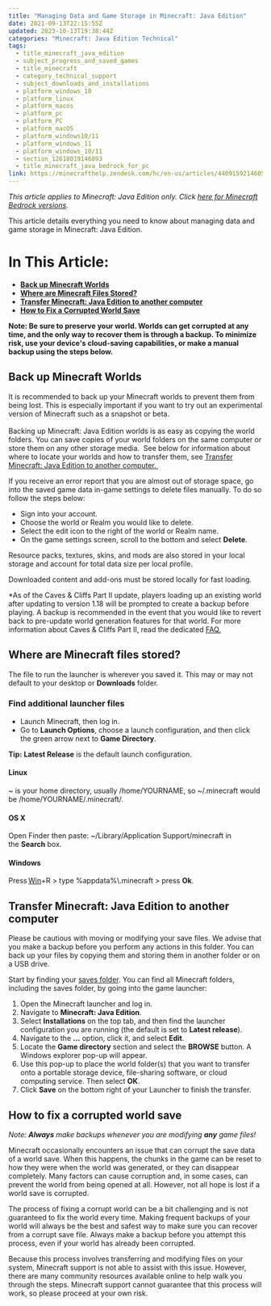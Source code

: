 ```yaml
---
title: "Managing Data and Game Storage in Minecraft: Java Edition"
date: 2021-09-13T22:15:55Z
updated: 2023-10-13T19:38:44Z
categories: "Minecraft: Java Edition Technical"
tags:
  - title_minecraft_java_edition
  - subject_progress_and_saved_games
  - title_minecraft
  - category_technical_support
  - subject_downloads_and_installations
  - platform_windows_10
  - platform_linux
  - platform_macos
  - platform_pc
  - platform_PC
  - platform_macOS
  - platform_windows10/11
  - platform_windows_11
  - platform_windows_10/11
  - section_12618019146893
  - title_minecraft_java_bedrock_for_pc
link: https://minecrafthelp.zendesk.com/hc/en-us/articles/4409159214605-Managing-Data-and-Game-Storage-in-Minecraft-Java-Edition
---
```


*This article applies to Minecraft: Java Edition only. Click [here for Minecraft Bedrock versions](https://help.minecraft.net/hc/en-us/articles/4409165790605).* 

This article details everything you need to know about managing data and game storage in Minecraft: Java Edition.

# In This Article:

-   [**Back up Minecraft Worlds**](https://minecrafthelp.zendesk.com/hc/en-us/articles/4409159214605-Managing-Data-and-Game-Storage-in-Minecraft-Java-Edition#h_01FGA90M9Z3A1CMGWJ2S6KANDY)
-   **[Where are Minecraft Files Stored?](https://minecrafthelp.zendesk.com/hc/en-us/articles/4409159214605-Managing-Data-and-Game-Storage-in-Minecraft-Java-Edition#h_01FGA90Z06DE00GT8E81SWX9SE)**
-   **[Transfer Minecraft: Java Edition to another computer](https://minecrafthelp.zendesk.com/hc/en-us/articles/4409159214605-Managing-Data-and-Game-Storage-in-Minecraft-Java-Edition#h_01FGA9289T0T4RD76MX90B81HZ)**
-   **[How to Fix a Corrupted World Save](https://minecrafthelp.zendesk.com/hc/en-us/articles/4409159214605-Managing-Data-and-Game-Storage-in-Minecraft-Java-Edition#h_01FGA92HXE74SDG702DQZ9QENC)**

**Note: Be sure to preserve your world. Worlds can get corrupted at any time, and the only way to recover them is through a backup. To minimize risk, use your device\'s cloud-saving capabilities, or make a manual backup using the steps below.**

## Back up Minecraft Worlds

It is recommended to back up your Minecraft worlds to prevent them from being lost. This is especially important if you want to try out an experimental version of Minecraft such as a snapshot or beta. \
\
Backing up Minecraft: Java Edition worlds is as easy as copying the world folders. You can save copies of your world folders on the same computer or store them on any other storage media.  See below for information about where to locate your worlds and how to transfer them, see [Transfer Minecraft: Java Edition to another computer. ](https://minecrafthelp.zendesk.com/hc/en-us/articles/4409159214605-Managing-Data-and-Game-Storage-in-Minecraft-Java-Edition#h_01FGA9289T0T4RD76MX90B81HZ)

If you receive an error report that you are almost out of storage space, go into the saved game data in-game settings to delete files manually. To do so follow the steps below: 

-   Sign into your account. 
-   Choose the world or Realm you would like to delete. 
-   Select the edit icon to the right of the world or Realm name. 
-   On the game settings screen, scroll to the bottom and select **Delete**. 

Resource packs, textures, skins, and mods are also stored in your local storage and account for total data size per local profile.  

Downloaded content and add-ons must be stored locally for fast loading. 

\*As of the Caves & Cliffs Part II update, players loading up an existing world after updating to version 1.18 will be prompted to create a backup before playing. A backup is recommended in the event that you would like to revert back to pre-update world generation features for that world. For more information about Caves & Cliffs Part II, read the dedicated [FAQ.](https://help.minecraft.net/hc/en-us/articles/4415053738893)

## Where are Minecraft files stored? 

The file to run the launcher is wherever you saved it. This may or may not default to your desktop or **Downloads** folder.  

### Find additional launcher files 

-   Launch Minecraft, then log in. 
-   Go to **Launch Options**, choose a launch configuration, and then click the green arrow next to **Game Directory**. 

**Tip:** **Latest Release** is the default launch configuration. 

#### Linux 

\~ is your home directory, usually /home/YOURNAME, so \~/.minecraft would be /home/YOURNAME/.minecraft/. 

#### OS X 

Open Finder then paste: \~/Library/Application Support/minecraft in the **Search** box. 

#### Windows 

Press [Win](https://en.wikipedia.org/wiki/Windows_key)+R \> type %appdata%\\.minecraft \> press **Ok**. 

## Transfer Minecraft: Java Edition to another computer

Please be cautious with moving or modifying your save files. We advise that you make a backup before you perform any actions in this folder. You can back up your files by copying them and storing them in another folder or on a USB drive. 

Start by finding your [saves folder](https://minecrafthelp.zendesk.com/hc/en-us/articles/4409159214605-Managing-Data-and-Game-Storage-in-Minecraft-Java-Edition#h_01FGA90Z06DE00GT8E81SWX9SE). You can find all Minecraft folders, including the saves folder, by going into the game launcher: 

1.  Open the Minecraft launcher and log in. 
2.  Navigate to **Minecraft: Java Edition**.
3.  Select **Installations** on the top tab, and then find the launcher configuration you are running (the default is set to **Latest release**).
4.  Navigate to the **\...** option, click it, and select **Edit**.  
5.  Locate the **Game directory** section and select the **BROWSE** button. A Windows explorer pop-up will appear. 
6.  Use this pop-up to place the world folder(s) that you want to transfer onto a portable storage device, file-sharing software, or cloud computing service. Then select **OK**.
7.  Click **Save** on the bottom right of your Launcher to finish the transfer.

## How to fix a corrupted world save

*Note: **Always** make backups whenever you are modifying **any** game files!* 

Minecraft occasionally encounters an issue that can corrupt the save data of a world save. When this happens, the chunks in the game can be reset to how they were when the world was generated, or they can disappear completely. Many factors can cause corruption and, in some cases, can prevent the world from being opened at all. However, not all hope is lost if a world save is corrupted. 

The process of fixing a corrupt world can be a bit challenging and is not guaranteed to fix the world every time. Making frequent backups of your world will always be the best and safest way to make sure you can recover from a corrupt save file. Always make a backup before you attempt this process, even if your world has already been corrupted.  

Because this process involves transferring and modifying files on your system, Minecraft support is not able to assist with this issue. However, there are many community resources available online to help walk you through the steps. Minecraft support cannot guarantee that this process will work, so please proceed at your own risk.
